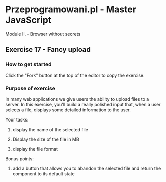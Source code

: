 # Przeprogramowani.pl - Master JavaScript

Module II. - Browser without secrets

## Exercise 17 - Fancy upload

### How to get started

Click the "Fork" button at the top of the editor to copy the exercise.

### Purpose of exercise

In many web applications we give users the ability to upload files to a server. In this exercise, you'll build a really polished input that, when a user selects a file, displays some detailed information to the user.

Your tasks:

1. display the name of the selected file

2. Display the size of the file in MB

3. display the file format

Bonus points:

1. add a button that allows you to abandon the selected file and return the component to its default state

